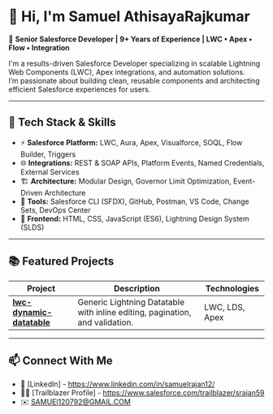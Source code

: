 # 👋 Hi, I'm Samuel AthisayaRajkumar  

🚀 **Senior Salesforce Developer | 9+ Years of Experience | LWC • Apex • Flow • Integration**  

I'm a results-driven Salesforce Developer specializing in scalable Lightning Web Components (LWC), Apex integrations, and automation solutions.  
I’m passionate about building clean, reusable components and architecting efficient Salesforce experiences for users.  

---

## 🧰 Tech Stack & Skills

- ⚡ **Salesforce Platform:** LWC, Aura, Apex, Visualforce, SOQL, Flow Builder, Triggers  
- 🌐 **Integrations:** REST & SOAP APIs, Platform Events, Named Credentials, External Services  
- 🏗️ **Architecture:** Modular Design, Governor Limit Optimization, Event-Driven Architecture  
- 🧩 **Tools:** Salesforce CLI (SFDX), GitHub, Postman, VS Code, Change Sets, DevOps Center  
- 🎨 **Frontend:** HTML, CSS, JavaScript (ES6), Lightning Design System (SLDS)

---

## 📚 Featured Projects

| Project | Description | Technologies |
|----------|--------------|---------------|
| [**lwc-dynamic-datatable**](https://github.com/samuelra/lwc-dynamic-datatable) | Generic Lightning Datatable with inline editing, pagination, and validation. | LWC, LDS, Apex |
---

## 📫 Connect With Me

- 💼 [LinkedIn] - https://www.linkedin.com/in/samuelrajan12/ 
- 🧑‍💻 [Trailblazer Profile] - https://www.salesforce.com/trailblazer/srajan59 
- ✉️ SAMUEl120792@GMAIL.COM
